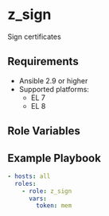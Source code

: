 # z\_sign

Sign certificates

## Requirements

- Ansible 2.9 or higher
- Supported platforms:
  - EL 7
  - EL 8

## Role Variables


## Example Playbook

```yaml
- hosts: all
  roles:
    - role: z_sign
      vars:
        token: mem
```
